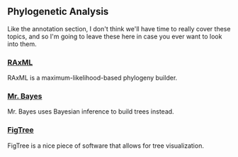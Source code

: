 ## Phylogenetic Analysis

Like the annotation section, I don't think we'll have time to really cover these topics, and so I'm going to leave these here in case you ever want to look into them. 

### [RAxML](https://raxml-ng.vital-it.ch/#/)

RAxML is a maximum-likelihood-based phylogeny builder.  

### [Mr. Bayes](http://mrbayes.sourceforge.net/)

Mr. Bayes uses Bayesian inference to build trees instead. 

### [FigTree](http://tree.bio.ed.ac.uk/software/figtree/)

FigTree is a nice piece of software that allows for tree visualization. 
